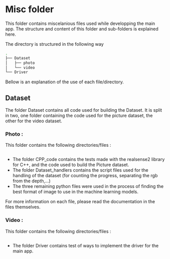 # Misc folder

This folder contains miscelanious files used while developping the main app. The structure and content of this folder and sub-folders is explained here.

The directory is structured in the following way

```bash
.
├── Dataset
│   ├── photo
│   └── video
└── Driver
```

Bellow is an explanation of the use of each file/directory.

## Dataset

The folder Dataset contains all code used for building the Dataset. It is split in two, one folder containing the code used for the picture dataset, the other for the video dataset.

### Photo : 

This folder contains the following directories/files : 

```bash
```

- The folder CPP_code contains the tests made with the realsense2 library for C++, and the code used to build the Picture dataset.
- The folder Dataset_handlers contains the script files used for the handling of the dataset (for counting the progress, separating the rgb from the depth,...)
- The three remaining python files were used in the process of finding the best format of image to use in the machine learning models.

For more information on each file, please read the documentation in the files themselves.

### Video : 


This folder contains the following directories/files : 

```bash
```



- The folder Driver contains test of ways to implement the driver for the main app.
